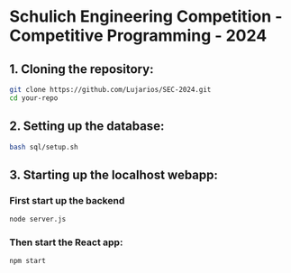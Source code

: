 # Schulich Engineering Competition - Competitive Programming - 2024

## 1. Cloning the repository:
```bash
git clone https://github.com/Lujarios/SEC-2024.git
cd your-repo
```

## 2. Setting up the database:
```bash
bash sql/setup.sh
```

## 3. Starting up the localhost webapp:
### First start up the backend
```bash
node server.js
```
### Then start the React app:
```bash
npm start
```